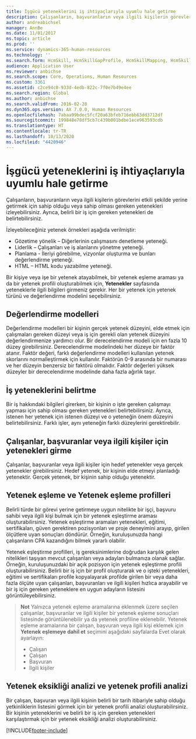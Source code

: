 ```yaml
---
title: İşgücü yeteneklerini iş ihtiyaçlarıyla uyumlu hale getirme
description: Çalışanların, başvuranların veya ilgili kişilerin görevlerini etkili şekilde yerine getirmek için sahip olduğu veya sahip olması gereken yetenekleri izleyebilirsiniz. Ayrıca, belirli bir iş için gereken yetenekleri de belirtebilirsiniz.
author: andreabichsel
manager: AnnBe
ms.date: 11/01/2017
ms.topic: article
ms.prod: ''
ms.service: dynamics-365-human-resources
ms.technology: ''
ms.search.form: HcmSkill, HcmSkillGapProfile, HcmSkillMapping, HcmSkillType, HcmEmployeeDevelopmentWorkspace
audience: Application User
ms.reviewer: anbichse
ms.search.scope: Core, Operations, Human Resources
ms.custom: 3361
ms.assetid: c2ce94c0-933d-4edb-822c-7f0e7b49e4ee
ms.search.region: Global
ms.author: anbichse
ms.search.validFrom: 2016-02-28
ms.dyn365.ops.version: AX 7.0.0, Human Resources
ms.openlocfilehash: 7abaa99bdec5fcf20a63bfeb716ebb63dd3712df
ms.sourcegitcommit: 199848e78df5cb7c439b001bdbe1ece963593cdb
ms.translationtype: HT
ms.contentlocale: tr-TR
ms.lasthandoff: 10/13/2020
ms.locfileid: "4420946"
---
```

# <a name="align-workforce-skills-with-business-needs"></a>İşgücü yeteneklerini iş ihtiyaçlarıyla uyumlu hale getirme

Çalışanların, başvuranların veya ilgili kişilerin görevlerini etkili şekilde yerine getirmek için sahip olduğu veya sahip olması gereken yetenekleri izleyebilirsiniz. Ayrıca, belirli bir iş için gereken yetenekleri de belirtebilirsiniz.

İzleyebileceğiniz yetenek örnekleri aşağıda verilmiştir:
-   Gözetime yönelik – Diğerlerinin çalışmasını denetleme yeteneği.
-   Liderlik – Çalışanları ve iş alanlarını yönetme yeteneği.
-   Planlama - İleriyi görebilme, vizyonlar oluşturma ve bunları değerlendirme yeteneği.
-   HTML – HTML kodu yazabilme yeteneği.

Bir kişiye veya işe bir yetenek atayabilmek, bir yetenek eşleme araması ya da bir yetenek profili oluşturabilmek için, **Yetenekler** sayfasında yeteneklerle ilgili bilgileri girmeniz gerekir. Her bir yetenek için yetenek türünü ve değerlendirme modelini seçebilirsiniz.

## <a name="rating-models"></a>Değerlendirme modelleri
Değerlendirme modelleri bir kişinin gerçek yetenek düzeyini, elde etmek için çalışmaları gereken düzeyi veya iş için gerekli olan yetenek düzeyini değerlendirmenize yardımcı olur. Bir derecelendirme modeli için en fazla 10 düzey girebilirsiniz.  Derecelendirme modelindeki her düzeye bir faktör atanır.  Faktör değeri, farklı değerlendirme modelleri kullanılan yetenek skorlarını normalleştirmek için kullanılır.  Faktörün 0-9 arasında bir numarası ve her düzeyin benzersiz bir faktörü olmalıdır.  Faktör değerleri yüksek düzeyler bir derecelendirme modelinde daha fazla ağırlık taşır.

## <a name="specify-job-skills"></a> İş yeteneklerini belirtme
Bir iş hakkındaki bilgileri girerken, bir kişinin o işte gereken çalışmayı yapması için sahip olması gereken yetenekleri belirtebilirsiniz.  Ayrıca, istenen her yetenek için istenen düzeyi ve o yeteneğin önem düzeyini belirtebilirsiniz. Farklı işler, aynı yeteneğin farklı düzeylerini gerektirebilir.

## <a name="enter-skills-for-workers-applicants-or-contacts"></a> Çalışanlar, başvuranlar veya ilgili kişiler için yetenekleri girme
Çalışanlar, başvuranlar veya ilgili kişiler için hedef yetenekler veya gerçek yetenekler girebilirsiniz. Hedef yetenek, bir kişinin elde etmeyi planladığı yetenektir. Gerçek yetenek, bir kişinin sahip olduğu yetenektir.

## <a name="skill-mapping-and-skill-mapping-profiles"></a> Yetenek eşleme ve Yetenek eşleme profilleri
Belirli türde bir görevi yerine getirmeye uygun nitelikte bir işçi, başvuru sahibi veya ilgili kişi bulmak için bir yetenek eşleştirme araması oluşturabilirsiniz. Yetenek eşleştirme aramaları yetenekleri, eğitimi, sertifikaları, güven gerektiren pozisyonları ve proje deneyimini arayıp, girilen ölçütlere uyan sonuçları döndürür.  Örneğin, kuruluşunuzda hangi çalışanların CPA kazandığını bilmek yararlı olabilir.

Yetenek eşleştirme profilleri, iş gereksinimlerine doğrudan karşılık gelen nitelikleri taşıyan mevcut çalışanları veya adayları bulmanıza olanak sağlar.  Örneğin, kuruluşunuzdaki bir açık pozisyon için yetenek eşleştirme profili oluşturabilirsiniz. Belirli bir iş için bir profil oluşturarak ve o işteki yetenekleri, eğitimi ve sertifikaları profile kopyalayarak profilde girilen bir veya daha fazla ölçüte uyan çalışanları, başvuranları ve ilgili kişileri hızlıca arayabilir ve bir iş için gereken yeteneklere en uygun adayların listesini görüntüleyebilirsiniz.

> **Not** Yalnızca yetenek eşleme aramalarına eklenmek üzere seçilen çalışanlar, başvuranlar ve ilgili kişiler bir yetenek eşleme sonuçları listesinde görüntülenebilir ya da yetenek profiline eklenebilir. Yetenek eşleme aramalarına bir çalışan, başvuran veya ilgili kişi eklemek için **Yetenek eşlemeye dahil et** seçimini aşağıdaki sayfalarda Evet olarak ayarlayın:
> 
> + Çalışan
> + Çalışan
> + Başvuran
> + İlgili kişiler

## <a name="skill-gap-analysis-and-skill-profile-analysis"></a> Yetenek eksikliği analizi ve yetenek profili analizi
Bir çalışan, başvuran veya ilgili kişinin belirli bir tarih itibariyle sahip olduğu yetkinliklerin listesini görmek için bir yetenek profili analizi oluşturabilirsiniz. Bir kişinin yeteneklerini ve belirli bir iş için gereken yetenekleri karşılaştırmak için bir yetenek eksikliği analizi oluşturabilirsiniz.  




[!INCLUDE[footer-include](../includes/footer-banner.md)]